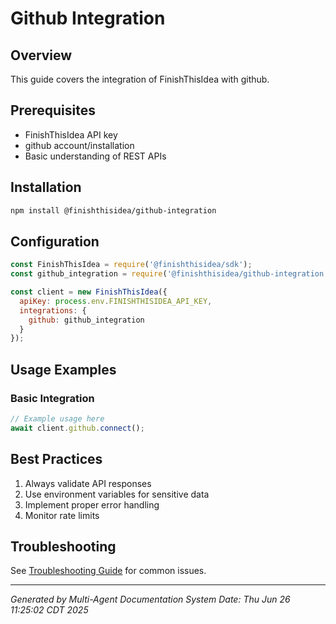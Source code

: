 # Github Integration

## Overview

This guide covers the integration of FinishThisIdea with github.

## Prerequisites

- FinishThisIdea API key
- github account/installation
- Basic understanding of REST APIs

## Installation

```bash
npm install @finishthisidea/github-integration
```

## Configuration

```javascript
const FinishThisIdea = require('@finishthisidea/sdk');
const github_integration = require('@finishthisidea/github-integration');

const client = new FinishThisIdea({
  apiKey: process.env.FINISHTHISIDEA_API_KEY,
  integrations: {
    github: github_integration
  }
});
```

## Usage Examples

### Basic Integration

```javascript
// Example usage here
await client.github.connect();
```

## Best Practices

1. Always validate API responses
2. Use environment variables for sensitive data
3. Implement proper error handling
4. Monitor rate limits

## Troubleshooting

See [Troubleshooting Guide](../09-troubleshooting/github-problems.md) for common issues.

---

*Generated by Multi-Agent Documentation System*
*Date: Thu Jun 26 11:25:02 CDT 2025*
